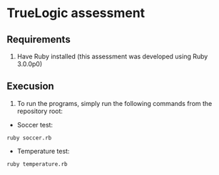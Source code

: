 # TrueLogic assessment

## Requirements

1. Have Ruby installed (this assessment was developed using Ruby 3.0.0p0)

## Execusion

1. To run the programs, simply run the following commands from the repository root:

* Soccer test:

```shell
ruby soccer.rb
```

* Temperature test:

```shell
ruby temperature.rb
```
